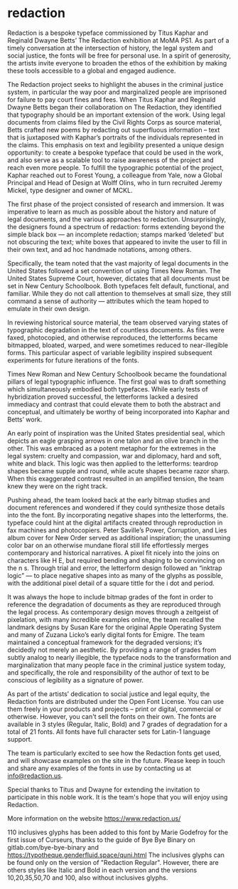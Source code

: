 # redaction
Redaction is a bespoke typeface commissioned by Titus Kaphar and Reginald Dwayne Betts’ The Redaction exhibition at MoMA PS1. As part of a timely conversation at the intersection of history, the legal system and social justice, the fonts will be free for personal use. In a spirit of generosity, the artists invite everyone to broaden the ethos of the exhibition by making these tools accessible to a global and engaged audience.

The Redaction project seeks to highlight the abuses in the criminal justice system, in particular the way poor and marginalized people are imprisoned for failure to pay court fines and fees. When Titus Kaphar and Reginald Dwayne Betts began their collaboration on The Redaction, they identified that typography should be an important extension of the work. Using legal documents from claims filed by the Civil Rights Corps as source material, Betts crafted new poems by redacting out superfluous information – text that is juxtaposed with Kaphar’s portraits of the individuals represented in the claims. This emphasis on text and legibility presented a unique design opportunity: to create a bespoke typeface that could be used in the work, and also serve as a scalable tool to raise awareness of the project and reach even more people. To fulfill the typographic potential of the project, Kaphar reached out to Forest Young, a colleague from Yale, now a Global Principal and Head of Design at Wolff Olins, who in turn recruited Jeremy Mickel, type designer and owner of MCKL.

The first phase of the project consisted of research and immersion. It was imperative to learn as much as possible about the history and nature of legal documents, and the various approaches to redaction. Unsurprisingly, the designers found a spectrum of redaction: forms extending beyond the simple black box — an incomplete redaction; stamps marked ‘deleted’ but not obscuring the text; white boxes that appeared to invite the user to fill in their own text, and ad hoc handmade notations, among others.

Specifically, the team noted that the vast majority of legal documents  in the United States followed a set convention of using Times New Roman. The United States Supreme Court, however, dictates that all documents must be set in New Century Schoolbook. Both typefaces felt default, functional, and familiar. While they do not call attention to themselves at small size, they still command a sense of authority — attributes which the team hoped to emulate in their own design.

In reviewing historical source material, the team observed varying states of typographic degradation in the text of countless documents. As files were faxed, photocopied, and otherwise reproduced, the letterforms became bitmapped, bloated, warped, and were sometimes reduced to near-illegible forms. This particular aspect of variable legibility inspired subsequent experiments for future iterations of the fonts.

Times New Roman and New Century Schoolbook became the foundational pillars of legal typographic influence. The first goal was to draft something which simultaneously embodied both typefaces. While early tests of hybridization proved successful, the letterforms lacked a desired immediacy and contrast that could elevate them to both the abstract and conceptual, and ultimately be worthy of being incorporated into Kaphar and Betts’ work.

An early point of inspiration was the United States presidential seal, which depicts an eagle grasping arrows in one talon and an olive branch in the other. This was embraced as a potent metaphor for the extremes in the legal system: cruelty and compassion, war and diplomacy, hard and soft, white and black. This logic was then applied to the letterforms: teardrop shapes became supple and round, while acute shapes became razor sharp. When this exaggerated contrast resulted in an amplified tension, the team knew they were on the right track.

Pushing ahead, the team looked back at the early bitmap studies and document references and wondered if they could synthesize those details into the the font. By incorporating negative shapes into the letterforms, the. typeface could hint at the digital artifacts created through reproduction in fax machines and photocopiers. Peter Saville’s Power, Corruption, and Lies album cover for New Order served as additional inspiration; the unassuming color bar on an otherwise mundane floral still life effortlessly merges contemporary and historical narratives. A pixel fit nicely into the joins on characters like H E, but required bending and shaping to be convincing on the n s. Through trial and error, the letterform design followed an “inktrap logic” — to place negative shapes into as many of the glyphs as possible, with the additional pixel detail of a square tittle for the i dot and period.

It was always the hope to include bitmap grades of the font in order to reference the degradation of documents as they are reproduced through the legal process. As contemporary design moves through a zeitgeist of pixelation, with many incredible examples online, the team recalled the landmark designs by Susan Kare for the original Apple Operating System and many of Zuzana Licko’s early digital fonts for Emigre. The team maintained a conceptual framework for the degraded versions; it’s decidedly not merely an aesthetic. By providing a range of grades from subtly analog to nearly illegible, the typeface nods to the transformation and marginalization that many people face in the criminal justice system today, and specifically, the role and responsibility of the author of text to be conscious of legibility as a signature of power.

As part of the artists’ dedication to social justice and legal equity, the Redaction fonts are distributed under the Open Font License. You can use them freely in your products and projects – print or digital, commercial or otherwise. However, you can't sell the fonts on their own. The fonts are available in 3 styles (Regular, Italic, Bold) and 7 grades of degradation for a total of 21 fonts. All fonts have full character sets for Latin-1 language support.

The team is particularly excited to see how the Redaction fonts get used, and will showcase examples on the site in the future. Please keep in touch and share any examples of the fonts in use by contacting us at info@redaction.us.

Special thanks to Titus and Dwayne for extending the invitation to participate in this noble work. It is the team's hope that you will enjoy using Redaction.

More information on the website https://www.redaction.us/

110 inclusives glyphs has been added to this font by Marie Godefroy for the first issue of Curseurs, thanks to the guide of Bye Bye Binary on gitlab.com/bye-bye-binary and https://typotheque.genderfluid.space/quni.html The inclusives glyphs can be found only on the version of "Redaction Regular". However, there are others styles like Italic and Bold in each version and the versions 10,20,35,50,70 and 100, also without inclusives glyphs.

